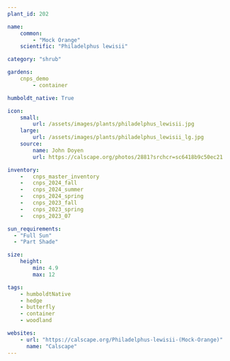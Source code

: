 ```yaml
---
plant_id: 202 

name: 
    common: 
        - "Mock Orange"  
    scientific: "Philadelphus lewisii"   

category: "shrub"

gardens: 
    cnps_demo
        - container

humboldt_native: True

icon: 
    small: 
        url: /assets/images/plants/philadelphus_lewisii.jpg
    large: 
        url: /assets/images/plants/philadelphus_lewisii_lg.jpg
    source: 
        name: John Doyen 
        url: https://calscape.org/photos/2881?srchcr=sc6418b9c50ec21

inventory: 
    -   cnps_master_inventory
    -   cnps_2024_fall
    -   cnps_2024_summer
    -   cnps_2024_spring
    -   cnps_2023_fall
    -   cnps_2023_spring
    -   cnps_2023_07 

sun_requirements:
  - "Full Sun"
  - "Part Shade"

size:
    height: 
        min: 4.9 
        max: 12

tags:
    - humboldtNative
    - hedge
    - butterfly
    - container
    - woodland

websites:
    - url: "https://calscape.org/Philadelphus-lewisii-(Mock-Orange)"
      name: "Calscape"
---
```

